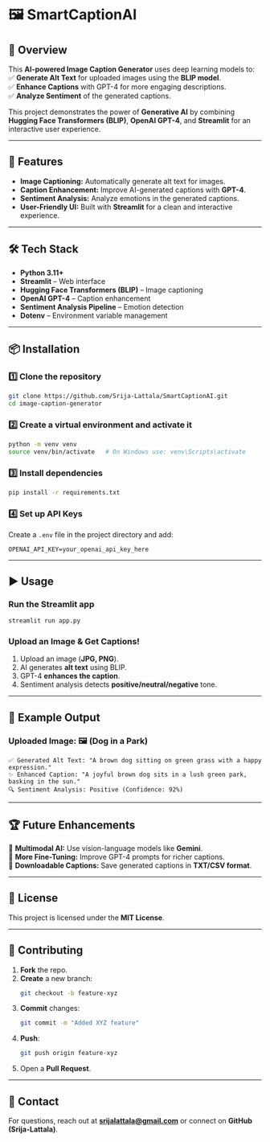 # 🖼️ SmartCaptionAI 

## 🚀 Overview  
This **AI-powered Image Caption Generator** uses deep learning models to:  
✅ **Generate Alt Text** for uploaded images using the **BLIP model**.  
✅ **Enhance Captions** with GPT-4 for more engaging descriptions.  
✅ **Analyze Sentiment** of the generated captions.  

This project demonstrates the power of **Generative AI** by combining **Hugging Face Transformers (BLIP)**, **OpenAI GPT-4**, and **Streamlit** for an interactive user experience.  

---

## 📌 Features  
- **Image Captioning:** Automatically generate alt text for images.  
- **Caption Enhancement:** Improve AI-generated captions with **GPT-4**.  
- **Sentiment Analysis:** Analyze emotions in the generated captions.  
- **User-Friendly UI:** Built with **Streamlit** for a clean and interactive experience.  

---

## 🛠️ Tech Stack  
- **Python 3.11+**  
- **Streamlit** – Web interface  
- **Hugging Face Transformers (BLIP)** – Image captioning  
- **OpenAI GPT-4** – Caption enhancement  
- **Sentiment Analysis Pipeline** – Emotion detection  
- **Dotenv** – Environment variable management  

---

## 📦 Installation  

### 1️⃣ Clone the repository  
```bash
git clone https://github.com/Srija-Lattala/SmartCaptionAI.git
cd image-caption-generator
```

### 2️⃣ Create a virtual environment and activate it  
```bash
python -m venv venv
source venv/bin/activate   # On Windows use: venv\Scripts\activate
```

### 3️⃣ Install dependencies  
```bash
pip install -r requirements.txt
```

### 4️⃣ Set up API Keys  
Create a `.env` file in the project directory and add:  
```plaintext
OPENAI_API_KEY=your_openai_api_key_here
```

---

## ▶️ Usage  

### **Run the Streamlit app**  
```bash
streamlit run app.py
```

### **Upload an Image & Get Captions!**  
1. Upload an image (**JPG, PNG**).  
2. AI generates **alt text** using BLIP.  
3. GPT-4 **enhances the caption**.  
4. Sentiment analysis detects **positive/neutral/negative** tone.  

---

## 🎯 Example Output  

### **Uploaded Image:** 🖼️ (Dog in a Park)  
```plaintext
✅ Generated Alt Text: "A brown dog sitting on green grass with a happy expression."
✨ Enhanced Caption: "A joyful brown dog sits in a lush green park, basking in the sun."
🔍 Sentiment Analysis: Positive (Confidence: 92%)
```

---

## 🏆 Future Enhancements  
🔹 **Multimodal AI:** Use vision-language models like **Gemini**.  
🔹 **More Fine-Tuning:** Improve GPT-4 prompts for richer captions.  
🔹 **Downloadable Captions:** Save generated captions in **TXT/CSV format**.  

---

## 📜 License  
This project is licensed under the **MIT License**.  

---

## 🤝 Contributing  
1. **Fork** the repo.  
2. **Create** a new branch:  
   ```bash
   git checkout -b feature-xyz
   ```  
3. **Commit** changes:  
   ```bash
   git commit -m "Added XYZ feature"
   ```  
4. **Push**:  
   ```bash
   git push origin feature-xyz
   ```  
5. Open a **Pull Request**.  

---

## 📧 Contact  
For questions, reach out at **srijalattala@gmail.com** or connect on **GitHub (Srija-Lattala)**.  
